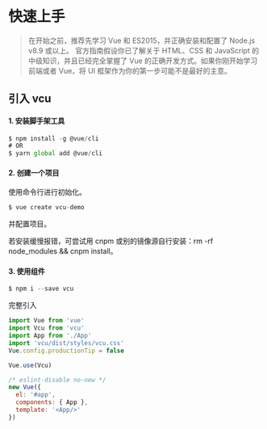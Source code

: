 # 快速上手

> 在开始之前，推荐先学习 Vue 和 ES2015，并正确安装和配置了 Node.js v8.9 或以上。
官方指南假设你已了解关于 HTML、CSS 和 JavaScript 的中级知识，并且已经完全掌握了 Vue 的正确开发方式。如果你刚开始学习前端或者 Vue，将 UI 框架作为你的第一步可能不是最好的主意。

## 引入 vcu

#### 1. 安装脚手架工具

```jsx
$ npm install -g @vue/cli
# OR
$ yarn global add @vue/cli
```

#### 2. 创建一个项目 

使用命令行进行初始化。

```jsx
$ vue create vcu-demo
```

并配置项目。

若安装缓慢报错，可尝试用 cnpm 或别的镜像源自行安装：rm -rf node_modules && cnpm install。

#### 3. 使用组件

```jsx
$ npm i --save vcu
```


完整引入

```jsx
import Vue from 'vue'
import Vcu from 'vcu'
import App from './App'
import 'vcu/dist/styles/vcu.css'
Vue.config.productionTip = false

Vue.use(Vcu)

/* eslint-disable no-new */
new Vue({
  el: '#app',
  components: { App },
  template: '<App/>'
})
```